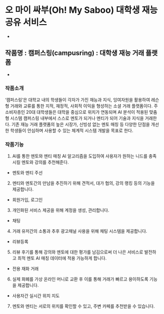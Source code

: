 # 오 마이 싸부(Oh! My Saboo) 대학생 재능 공유 서비스
-
## 작품명 : 캠퍼스링(campusring) : 대학생 재능 거래 플랫폼
-
### 작품소개
‘캠퍼스링’은 대학교 내의 학생들이 각자가 가진 재능과 지식, 잉여자원을 활용하여 레슨형 거래와 교류를 통한 지적, 재정적, 사회적 이익을 형성하는 소셜 거래 플랫폼이다. 주 소비자층인 20대 대학생들은 대학을 중심으로 위치가 연동되며 AI 분석이 적용된 맞춤형 시스템 캠퍼스링 내부에서 스스로 멘토가 되거나 멘티가 되어 기술과 지식을 거래한다. 기존 재능 거래 플랫폼의 높은 시장가, 신빙성 없는 멘토 매칭 등 다양한 단점을 개선한 학생들이 안심하며 사용할 수 있는 체계적 시스템 개발을 목표로 한다.

### 작품기능
1. AI를 통한 멘토와 멘티 매칭
AI 알고리즘을 도입하여 사용자가 원하는 니드를 충족시킬 멘토와 강의를 추천해준다.
  - 멘토와 멘티 주선

2. 멘티와 멘토간의 만남을 추진하기 위해 견적서, 대가 협의, 강의 랭킹 등의 기능을 제공합니다.
  - 회원가입, 로그인

3. 개인화된 서비스 제공을 위해 계정을 생성, 관리합니다.
  - 채팅

4. 거래 유저간의 소통과 추후 광고채널 사용을 위해 채팅 시스템을 제공합니다.
  - 리뷰등록

5. 리뷰 후기를 통해 강의와 멘토에 대한 평가를 남김으로써 더 나은 서비스로 발전하고 최적 멘토 AI 매칭 데이터에 적용 가능하게 합니다.
  - 전용 재화 거래

6. 실제 화폐를 가상 온라인 머니로 교환 후 이를 통해 거래가 빠르고 용이하도록 기능을 제공합니다.
  - 사용자간 실시간 위치 지도

7. 멘토와 멘티는 서로의 위치를 확인할 수 있고, 주변 카페를 추천받을 수 있습니다.
